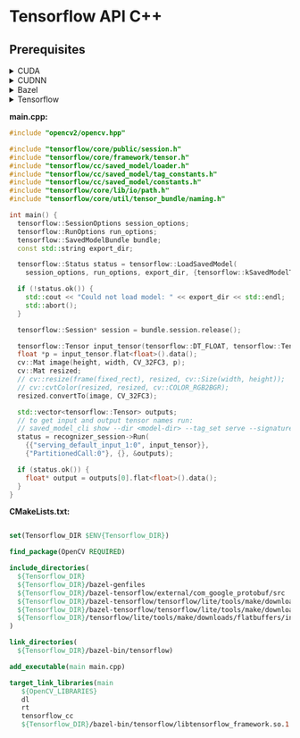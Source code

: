 
# Tensorflow API C++

## Prerequisites

<details><summary>CUDA</summary>

[Link](https://developer.nvidia.com/Cuda-Toolkit-archive)

</details>

<details><summary>CUDNN</summary>

[Link](https://developer.nvidia.com/rdp/cudnn-download)

</details>

<details><summary>Bazel</summary>

* Check which version tensorflow needs [here](https://www.tensorflow.org/install/source#gpu). Bazel releases are [here](https://github.com/bazelbuild/bazel/releases).

```sudo apt install openjdk-14-jdk```

```bash
wget https://github.com/bazelbuild/bazel/releases/download/3.1.0/bazel-3.1.0-dist.zip
unzip bazel-3.1.0-dist.zip -d bazel-3.1.0-dist
cd bazel-3.1.0-dist
./compile.sh
```
</details>

<details><summary>Tensorflow</summary>

```bash
wget https://github.com/tensorflow/tensorflow/archive/v2.1.0-rc1.tar.gz
tar xvf v2.1.0-rc1.tar.gz
cd v2.1.0-rc1

export TF_PYTHON_VERSION='python3.6'
export TF_NEED_GCP=0
export TF_NEED_HDFS=1
export TF_NEED_S3=0
export TF_NEED_CUDA=1
export TF_CUDA_VERSION=10.1
export TF_CUDNN_VERSION=7
export TF_NEED_TENSORRT=1
export CC_OPT_FLAGS='-mavx'
export PYTHON_BIN_PATH=$(which ${TF_PYTHON_VERSION})
export PYTHON_LIB_PATH=/usr/local/lib/${TF_PYTHON_VERSION}/dist-packages
export LD_LIBRARY_PATH="/usr/local/cuda:/usr/local/cuda/lib64"
export TF_CUDA_COMPUTE_CAPABILITIES=5.2
export TF_ENABLE_XLA=1
export TF_NEED_OPENCL_SYCL=0
export TF_NEED_ROCM=0
export TF_NEED_CUDA=1
export TF_NEED_TENSORRT=1
export TF_CUDA_CLANG=0
export GCC_HOST_COMPILER_PATH=/usr/bin/gcc
export TF_SET_ANDROID_WORKSPACE=0

./configure

bazel build --config=monolithic --config=opt --config=v2 --config=cuda --config=noaws --config=nogcp --config=nonccl //tensorflow:libtensorflow_cc.so
```
</details>

**main.cpp:**

```c++
#include "opencv2/opencv.hpp"

#include "tensorflow/core/public/session.h"
#include "tensorflow/core/framework/tensor.h"
#include "tensorflow/cc/saved_model/loader.h"
#include "tensorflow/cc/saved_model/tag_constants.h"
#include "tensorflow/cc/saved_model/constants.h"
#include "tensorflow/core/lib/io/path.h"
#include "tensorflow/core/util/tensor_bundle/naming.h"

int main() {
  tensorflow::SessionOptions session_options;
  tensorflow::RunOptions run_options;
  tensorflow::SavedModelBundle bundle;
  const std::string export_dir;

  tensorflow::Status status = tensorflow::LoadSavedModel(
	session_options, run_options, export_dir, {tensorflow::kSavedModelTagServe}, &bundle);

  if (!status.ok()) {
    std::cout << "Could not load model: " << export_dir << std::endl;
    std::abort();    
  }

  tensorflow::Session* session = bundle.session.release();

  tensorflow::Tensor input_tensor(tensorflow::DT_FLOAT, tensorflow::TensorShape({1, 224, 224, 3}));
  float *p = input_tensor.flat<float>().data();
  cv::Mat image(height, width, CV_32FC3, p);
  cv::Mat resized;
  // cv::resize(frame(fixed_rect), resized, cv::Size(width, height));
  // cv::cvtColor(resized, resized, cv::COLOR_RGB2BGR);
  resized.convertTo(image, CV_32FC3);

  std::vector<tensorflow::Tensor> outputs;
  // to get input and output tensor names run:
  // saved_model_cli show --dir <model-dir> --tag_set serve --signature_def serving_default
  status = recognizer_session->Run(
  	{{"serving_default_input_1:0", input_tensor}},
  	{"PartitionedCall:0"}, {}, &outputs);

  if (status.ok()) {
  	float* output = outputs[0].flat<float>().data();
  }
}
```

**CMakeLists.txt:**

```cmake

set(Tensorflow_DIR $ENV{Tensorflow_DIR})

find_package(OpenCV REQUIRED)

include_directories(
  ${Tensorflow_DIR}
  ${Tensorflow_DIR}/bazel-genfiles
  ${Tensorflow_DIR}/bazel-tensorflow/external/com_google_protobuf/src
  ${Tensorflow_DIR}/bazel-tensorflow/tensorflow/lite/tools/make/downloads/eigen
  ${Tensorflow_DIR}/bazel-tensorflow/tensorflow/lite/tools/make/downloads/absl
  ${Tensorflow_DIR}/tensorflow/lite/tools/make/downloads/flatbuffers/include
)

link_directories(
  ${Tensorflow_DIR}/bazel-bin/tensorflow)

add_executable(main main.cpp)

target_link_libraries(main
   ${OpenCV_LIBRARIES}
   dl
   rt
   tensorflow_cc
   ${Tensorflow_DIR}/bazel-bin/tensorflow/libtensorflow_framework.so.1.14.0)
```

